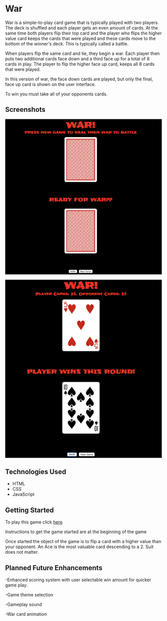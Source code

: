 # War
War is a simple-to-play card game that is typically played with two players.  The deck is shuffled and each player gets an even amount of cards.  At the same time both players flip their top card and the player who flips the higher value card keeps the cards that were played and these cards move to the bottom of the winner's deck. This is typically called a battle.  

When players flip the same card and tie, they begin a war.  Each player then puts two additional cards face down and a third face up for a total of 8 cards in play.  The player to flip the higher face up card, keeps all 8 cards that were played. 

In this version of war, the face down cards are played, but only the final, face up card is shown on the user interface.  

To win you must take all of your opponents cards.  


## Screenshots

![game start screen](images/start.png)

![game play screen](images/play.png)


## Technologies Used

- HTML
- CSS
- JavaScript

## Getting Started

To play this game click [here](https://chris-violante.github.io/War-Game-Project-1/)

Instructions to get the game started are at the beginning of the game

Once started the object of the game is to flip a card with a higher value than your opponent.  An Ace is the most valuable card descending to a 2.  Suit does not matter. 

## Planned Future Enhancements

-Enhanced scoring system with user selectable win amount for quicker game play.

-Game theme selection

-Gameplay sound

-War card animation